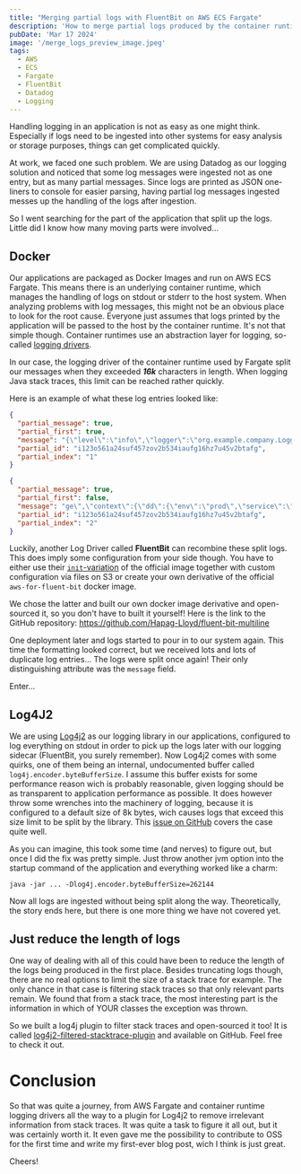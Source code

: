 ```yaml
---
title: "Merging partial logs with FluentBit on AWS ECS Fargate"
description: 'How to merge partial logs produced by the container runtime of AWS Fargate'
pubDate: 'Mar 17 2024'
image: '/merge_logs_preview_image.jpeg'
tags:
  - AWS
  - ECS
  - Fargate
  - FluentBit
  - Datadog
  - Logging
---
```


Handling logging in an application is not as easy as one might think. Especially if logs need to be ingested into other
systems for easy analysis or storage purposes, things can get complicated quickly.

At work, we faced one such problem. We are using Datadog as our logging solution and noticed that some log messages
were ingested not as one entry, but as many partial messages. Since logs are printed as JSON one-liners to console for easier parsing,
having partial log messages ingested messes up the handling of the logs after ingestion.

So I went searching for the part of the application that split up the logs. Little did I know how many moving parts
were involved...

## Docker

Our applications are packaged as Docker Images and run on AWS ECS Fargate. This means there is an underlying container
runtime, which manages the handling of logs on stdout or stderr to the host system. When analyzing problems with
log messages, this might not be an obvious place to look for the root cause. Everyone just assumes that logs printed by
the application will be passed to the host by the container runtime.
It's not that simple though. Container runtimes use an abstraction layer for logging, so-called [logging drivers](https://docs.docker.com/config/containers/logging/configure/).

In our case, the logging driver of the container runtime used by Fargate split our messages when they exceeded ***16k*** characters in length.
When logging Java stack traces, this limit can be reached rather quickly.

Here is an example of what these log entries looked like:

```json
{
  "partial_message": true,
  "partial_first": true,
  "message": "{\"level\":\"info\",\"logger\":\"org.example.company.Logger\",\"message\":\"This is a log messa",
  "partial_id": "i123o561a24suf457zov2b534iaufg16hz7u45v2btafg",
  "partial_index": "1"
}
```
```json
{
  "partial_message": true,
  "partial_first": false,
  "message": "ge\",\"context\":{\"dd\":{\"env\":\"prod\",\"service\":\"simple-service\",\"tags\":\"...\"}},\"...\":\"...\"}",
  "partial_id": "i123o561a24suf457zov2b534iaufg16hz7u45v2btafg",
  "partial_index": "2"
}
```

Luckily, another Log Driver called __FluentBit__ can recombine these split logs. This does imply some configuration from your
side though.
You have to either use their [`init`-variation](https://github.com/aws/aws-for-fluent-bit?tab=readme-ov-file#using-the-init-tag)
of the official image together with custom configuration via files on S3 or create your own derivative of the official `aws-for-fluent-bit` docker image.

We chose the latter and built our own docker image derivative and open-sourced it, so you don't have to built it yourself!
Here is the link to the GitHub repository: https://github.com/Hapag-Lloyd/fluent-bit-multiline

One deployment later and logs started to pour in to our system again. This time the formatting looked correct, but
we received lots and lots of duplicate log entries... The logs were split once again!
Their only distinguishing attribute was the `message` field.

Enter...

## Log4J2

We are using [Log4j2](https://github.com/apache/logging-log4j2) as our logging library in our applications, configured to log everything on stdout in order to pick
up the logs later with our logging sidecar (FluentBit, you surely remember).
Now Log4j2 comes with some quirks, one of them being an internal, undocumented buffer called `log4j.encoder.byteBufferSize`. I assume this buffer exists for
some performance reason wich is probably reasonable, given logging should be as transparent to application performance
as possible. It does however throw some wrenches into the machinery of logging, because it is configured to a default
size of 8k bytes, wich causes logs that exceed this size limit to be split by the library.
This [issue on GitHub](https://github.com/OpenLiberty/open-liberty/issues/24460) covers the case quite well.

As you can imagine, this took some time (and nerves) to figure out, but once I did the fix was pretty simple.
Just throw another jvm option into the startup command of the application and everything worked like a charm:

```shell
java -jar ... -Dlog4j.encoder.byteBufferSize=262144
```

Now all logs are ingested without being split along the way. Theoretically, the story ends here, but there is one
more thing we have not covered yet.

## Just reduce the length of logs

One way of dealing with all of this could have been to reduce the length of the logs being produced in the first place.
Besides truncating logs though, there are no real options to limit the size of a stack trace for example.
The only chance in that case is filtering stack traces so that only relevant parts remain. We found that from a
stack trace, the most interesting part is the information in which of YOUR classes the exception was thrown.

So we built a log4j plugin to filter stack traces and open-sourced it too!
It is called [log4j2-filtered-stacktrace-plugin](https://github.com/Hapag-Lloyd/log4j2-filtered-stacktrace-plugin)
and available on GitHub. Feel free to check it out.

# Conclusion

So that was quite a journey, from AWS Fargate and container runtime logging drivers all the way to a plugin for Log4j2 to remove irrelevant
information from stack traces. It was quite a task to figure it all out, but it was certainly worth it.
It even gave me the possibility to contribute to OSS for the first time and write my first-ever blog post, wich I think is just great.

Cheers!
